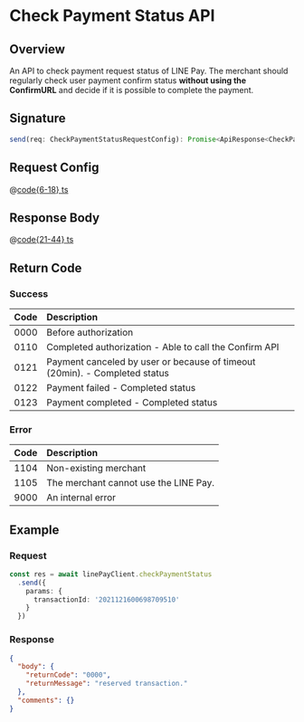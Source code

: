 # Check Payment Status API

## Overview

An API to check payment request status of LINE Pay. The merchant should regularly check user payment confirm status **without using the ConfirmURL** and decide if it is possible to complete the payment.

## Signature

```ts
send(req: CheckPaymentStatusRequestConfig): Promise<ApiResponse<CheckPaymentStatusResponseBody>>
```

## Request Config

@[code{6-18} ts](@/line-pay-api/check-payment-status.ts)

## Response Body

@[code{21-44} ts](@/line-pay-api/check-payment-status.ts)

## Return Code

### Success

Code | Description
:----:|:------------------------
0000 | Before authorization
0110 | Completed authorization - Able to call the Confirm API
0121 | Payment canceled by user or because of timeout (20min). - Completed status
0122 | Payment failed - Completed status
0123 | Payment completed - Completed status

### Error

Code | Description
:----:|:------------------------
1104 | Non-existing merchant
1105 | The merchant cannot use the LINE Pay.
9000 | An internal error

## Example

### Request
```ts
const res = await linePayClient.checkPaymentStatus
  .send({
    params: {
      transactionId: '2021121600698709510'
    }
  })
```

### Response
```json
{
  "body": {
    "returnCode": "0000",
    "returnMessage": "reserved transaction."
  },
  "comments": {}
}
```
